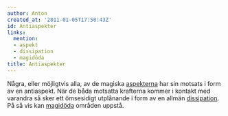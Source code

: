 ```yaml
---
author: Anton
created_at: '2011-01-05T17:50:43Z'
id: Antiaspekter
links:
  mention:
  - aspekt
  - dissipation
  - magidöda
title: Antiaspekter
---
```


Några, eller möjligtvis alla, av de magiska [aspekterna] har sin motsats i form av en antiaspekt.
När de båda motsatta krafterna kommer i kontakt med varandra så sker ett ömsesidigt utplånande i
form av en allmän [dissipation]. På så vis kan [magidöda] områden uppstå.

  [aspekterna]: aspekt
  [dissipation]: dissipation
  [magidöda]: magidöda
